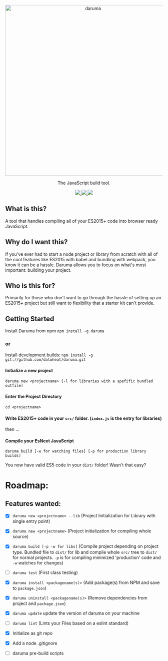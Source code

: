 <p align="center">
  <img alt="daruma" src="http://i.imgur.com/w1VPnph.png" width="546"/>
</p>

<p align="center">
  The JavaScript build tool.
</p>
<p align="center">
  <a href='https://www.npmjs.org/package/daruma'>
    <img src="https://img.shields.io/npm/v/daruma.svg?style=flat-square" />
  </a>
  <a href='http://npm-stat.com/charts.html?package=daruma'>
    <img src="https://img.shields.io/npm/dm/daruma.svg?style=flat-square" />
  </a>
  <a href='./LICENSE'>
    <img src="http://img.shields.io/:license-mit-blue.svg?style=flat-square" />
  </a>
</p>



## What is this?

A tool that handles compiling all of your ES2015+ code into browser ready JavaScript.

## Why do I want this?

If you've ever had to start a node project or library from scratch with all of the cool features like ES2015 with babel and bundling with webpack, you know it can be a hassle. Daruma allows you to focus on what's most important: building your project.

## Who is this for?

Primarily for those who don't want to go through the hassle of setting up an ES2015+ project but still want to flexibility that a starter kit can't provide.

## Getting Started

Install Daruma from npm `npm install -g daruma`

### or

Install development builds: `npm install -g git://github.com/datwheat/daruma.git`

#### Initialize a new project

`daruma new <projectname> [-l for libraries with a spefific bundled outfile]`

#### Enter the Project Directory

`cd <projectname>`

#### Write ES2015+ code in your `src/` folder. (`index.js` is the entry for libraries)

then ...

#### Compile your EsNext JavaScript

`daruma build [-w for watching files] [-p for production library builds]`

You now have valid ES5 code in your `dist/` folder! Wasn't that easy?

# Roadmap:

## Features wanted:

- [x] `daruma new <projectname> --lib` (Project Initialization for Library with single entry point)
- [x] `daruma new <projectname>`  (Project initialization for compiling whole source)
- [x] `daruma build [-p -w for libs]` (Compile project depending on project type. Bundled file to `dist/` for lib and compile whole `src/` tree to `dist/` for normal projects. `-p` is for compiling minimized 'production' code and `-w` watches for changes)
- [ ] `daruma test` (First class testing)
- [x] `daruma install <packagename(s)>` (Add package(s) from NPM and save to `package.json`)
- [x] `daruma uninstall <packagename(s)>` (Remove dependencies from project and `package.json`)
- [x] `daruma update` update the version of daruma on your machine
- [ ] `daruma lint` (Lints your Files based on a eslint standard)
- [x] Initialize as git repo
- [x] Add a node .gitignore
- [ ] daruma pre-build scripts

